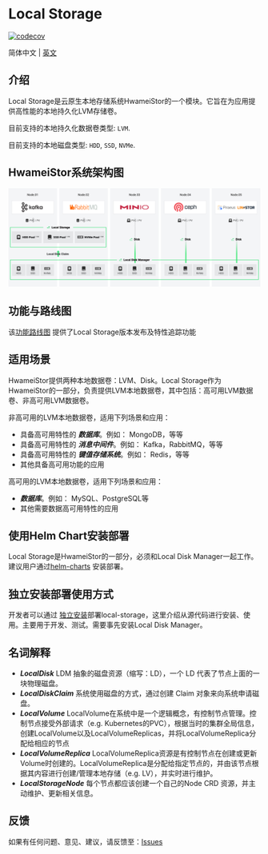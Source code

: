 # Local Storage

[![codecov](https://codecov.io/gh/hwameistor/local-storage/branch/main/graph/badge.svg?token=AWRUI46FEX)](https://codecov.io/gh/hwameistor/local-storage)

简体中文 | [英文](https://github.com/hwameistor/local-storage/blob/main/README.md)

## 介绍

Local Storage是云原生本地存储系统HwameiStor的一个模块。它旨在为应用提供高性能的本地持久化LVM存储卷。

目前支持的本地持久化数据卷类型: `LVM`.

目前支持的本地磁盘类型: `HDD`, `SSD`, `NVMe`.

## HwameiStor系统架构图

![image](https://github.com/hwameistor/local-storage/blob/main/doc/design/HwameiStor-arch.png)

## 功能与路线图

该[功能路线图](https://github.com/hwameistor/local-storage/blob/main/doc/roadmap_zh.md) 提供了Local Storage版本发布及特性追踪功能

## 适用场景

HwameiStor提供两种本地数据卷：LVM、Disk。Local Storage作为HwameiStor的一部分，负责提供LVM本地数据卷，其中包括：高可用LVM数据卷、非高可用LVM数据卷。

非高可用的LVM本地数据卷，适用下列场景和应用：

* 具备高可用特性的 ***数据库***。例如： MongoDB，等等
* 具备高可用特性的 ***消息中间件***。例如： Kafka，RabbitMQ，等等
* 具备高可用特性的 ***键值存储系统***。例如： Redis，等等
* 其他具备高可用功能的应用

高可用的LVM本地数据卷，适用下列场景和应用：

* ***数据库***。例如： MySQL、PostgreSQL等
* 其他需要数据高可用特性的应用

## 使用Helm Chart安装部署

Local Storage是HwameiStor的一部分，必须和Local Disk Manager一起工作。建议用户通过[helm-charts](https://github.com/hwameistor/helm-charts/blob/main/README.md) 安装部署。

## 独立安装部署使用方式

开发者可以通过 [独立安装](https://github.com/hwameistor/local-storage/blob/main/doc/installation_zh.md)部署local-storage，这里介绍从源代码进行安装、使用。主要用于开发、测试。需要事先安装Local Disk Manager。

## 名词解释

* ***LocalDisk*** LDM 抽象的磁盘资源（缩写：LD），一个 LD 代表了节点上面的一块物理磁盘。
* ***LocalDiskClaim*** 系统使用磁盘的方式，通过创建 Claim 对象来向系统申请磁盘。
* ***LocalVolume*** LocalVolume在系统中是一个逻辑概念，有控制节点管理。控制节点接受外部请求（e.g. Kubernetes的PVC），根据当时的集群全局信息，创建LocalVolume以及LocalVolumeReplicas，并将LocalVolumeReplica分配给相应的节点
* ***LocalVolumeReplica*** LocalVolumeReplica资源是有控制节点在创建或更新Volume时创建的。LocalVolumeReplica是分配给指定节点的，并由该节点根据其内容进行创建/管理本地存储（e.g. LV），并实时进行维护。
* ***LocalStorageNode*** 每个节点都应该创建一个自己的Node CRD 资源，并主动维护、更新相关信息。

## 反馈

如果有任何问题、意见、建议，请反馈至：[Issues](https://github.com/hwameistor/local-storage/issues)

